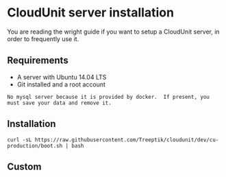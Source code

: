 # CloudUnit server installation

You are reading the wright guide if you want to setup a CloudUnit server, in order to frequently use it. 

## Requirements

* A server with Ubuntu 14.04 LTS
* Git installed and a root account

```No mysql server because it is provided by docker.  If present, you must save your data and remove it. ```

## Installation

```
curl -sL https://raw.githubusercontent.com/Treeptik/cloudunit/dev/cu-production/boot.sh | bash
```

## Custom 
